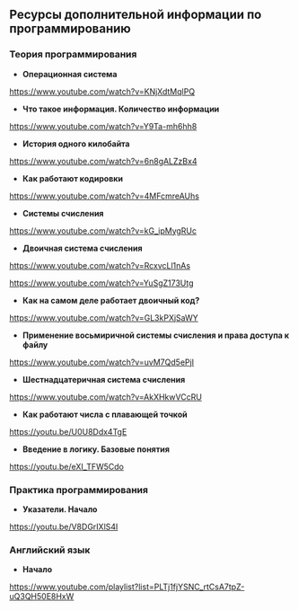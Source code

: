 ## Ресурсы дополнительной информации по программированию

### Теория программирования

- **Операционная система**

<https://www.youtube.com/watch?v=KNjXdtMqlPQ>

- **Что такое информация. Количество информации**

<https://www.youtube.com/watch?v=Y9Ta-mh6hh8>

- **История одного килобайта**

<https://www.youtube.com/watch?v=6n8gALZzBx4>

- **Как работают кодировки**

<https://www.youtube.com/watch?v=4MFcmreAUhs>

- **Системы счисления**

<https://www.youtube.com/watch?v=kG_ipMygRUc>

- **Двоичная система счисления**

<https://www.youtube.com/watch?v=RcxvcLl1nAs>

<https://www.youtube.com/watch?v=YuSgZ173Utg>

- **Как на самом деле работает двоичный код?**

<https://www.youtube.com/watch?v=GL3kPXjSaWY>

- **Применение восьмиричной системы счисления и права доступа к файлу**

<https://www.youtube.com/watch?v=uvM7Qd5ePjI>

- **Шестнадцатеричная система счисления**

<https://www.youtube.com/watch?v=AkXHkwVCcRU>

- **Как работают числа с плавающей точкой**

<https://youtu.be/U0U8Ddx4TgE>

- **Введение в логику. Базовые понятия**

<https://youtu.be/eXI_TFW5Cdo>

### Практика программирования

- **Указатели. Начало**

<https://youtu.be/V8DGrIXlS4I>

### Английский язык

- **Начало**

<https://www.youtube.com/playlist?list=PLTj1fjYSNC_rtCsA7tpZ-uQ3QH50E8HxW>
